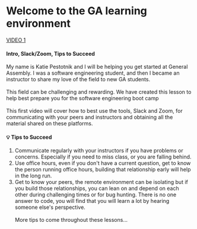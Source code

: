 # Welcome to the GA learning environment

[VIDEO 1](https://generalassembly.zoom.us/rec/share/mVCTsEKTM8Tdb1LXnAjKHID5Piikvenu5_r7jLDWE-xAAV-sV1GO494_5nufYdpT.a2VuGdBGYsI5X5xX?startTime=1706649835000)

#### Intro, Slack/Zoom, Tips to Succeed
My name is Katie Pestotnik and I will be helping you get started at General Assembly. I was a software engineering student, and then I became an instructor to share my love of the field to new GA students.<br><br>
This field can be challenging and rewarding. We have created this lesson to help best prepare you for the software engineering boot camp<br><br>
This first video will cover how to best use the tools, Slack and Zoom, for communicating with your peers and instructors and obtaining all the material shared on these platforms.<br>


#### :bulb: Tips to Succeed
1. Communicate regularly with your instructors if you have problems or concerns. Especially if you need to miss class, or you are falling behind. 
2. Use office hours, even if you don't have a current question, get to know the person running office hours, building that relationship early will help in the long run.
3. Get to know your peers, the remote environment can be isolating but if you build those relationships, you can lean on and depend on each other during challenging times or for bug hunting. There is no one answer to code, you will find that you will learn a lot by hearing someone else's perspective. <br><br>
More tips to come throughout these lessons...
